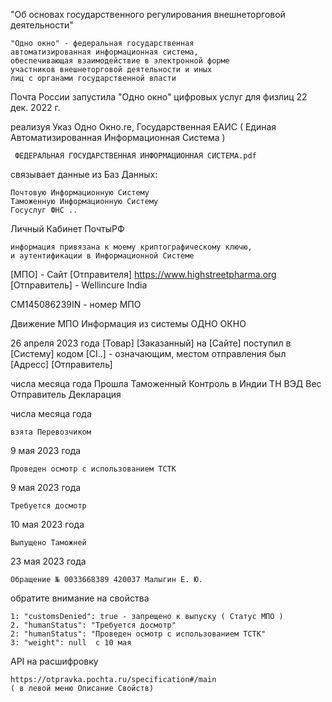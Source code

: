 "Об основах государственного регулирования внешнеторговой деятельности"

    "Одно окно" - федеральная государственная 
    автоматизированная информационная система, 
    обеспечивающая взаимодействие в электронной форме 
    участников внешнеторговой деятельности и иных 
    лиц с органами государственной власти


Почта России запустила "Одно окно" цифровых услуг для физлиц 22 дек. 2022 г.

реализуя Указ Одно Окно.re, Государственная ЕАИС 
( Единая Автоматизированная Информационная Система )

     ФЕДЕРАЛЬНАЯ ГОСУДАРСТВЕННАЯ ИНФОРМАЦИОННАЯ СИСТЕМА.pdf
   
связывает данные из Баз Данных:

    Почтовую Информационную Систему
    Таможенную Информационную Систему
    Госуслуг ФНС ..


Личный Кабинет ПочтыРФ

    информация привязана к моему криптографическому ключю, 
    и аутентификации в Информационной Системе



[МПО] -
Сайт [Отправителя]  https://www.highstreetpharma.org
[Отправитель] - Wellincure India


CM145086239IN - номер МПО


Движение МПО
Информация из системы ОДНО ОКНО


26 апреля 2023 года
  [Товар] [Заказанный] на [Сайте] 
  поступил в [Систему] 
  кодом [СI..] - означающим,
  местом отправления 
    был [Адресс]
  [Отправитель]
  
числа месяца года 
  Прошла Таможенный Контроль в Индии
  ТН ВЭД
  Вес
  Отправитель
  Декларация




числа месяца года

    взята Перевозчиком

9 мая 2023 года

    Проведен осмотр с использованием ТСТК

9 мая 2023 года

    Требуется досмотр
    

10 мая 2023 года

    Выпущено Таможней

23 мая 2023 года 

    Обращение № 0033668389 420037 Малыгин Е. Ю.


обратите внимание на свойства 

    1: "customsDenied": true - запрещено к выпуску ( Статус МПО )
    2. "humanStatus": "Требуется досмотр"
    2: "humanStatus": "Проведен осмотр с использованием ТСТК"
    3: "weight": null  с 10 мая

API на расшифровку
    
    https://otpravka.pochta.ru/specification#/main 
    ( в левой меню Описание Свойств)

